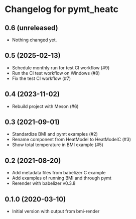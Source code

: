 # Changelog for pymt_heatc

## 0.6 (unreleased)


- Nothing changed yet.


## 0.5 (2025-02-13)

- Schedule monthly run for test CI workflow (#9)
- Run the CI test workflow on Windows (#8)
- Fix the test CI workflow (#7)


## 0.4 (2023-11-02)

- Rebuild project with Meson (#6)


## 0.3 (2021-09-01)

- Standardize BMI and pymt examples (#2)
- Rename component from HeatModel to HeatModelC (#3)
- Show total temperature in BMI example (#5)


## 0.2 (2021-08-20)

- Add metadata files from babelizer C example
- Add examples of running BMI and through pymt
- Rerender with babelizer v0.3.8


## 0.1.0 (2020-03-10)

- Initial version with output from bmi-render
